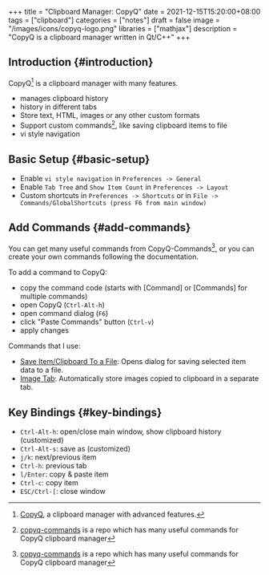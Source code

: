 +++
title = "Clipboard Manager: CopyQ"
date = 2021-12-15T15:20:00+08:00
tags = ["clipboard"]
categories = ["notes"]
draft = false
image = "/images/icons/copyq-logo.png"
libraries = ["mathjax"]
description = "CopyQ is a clipboard manager written in Qt/C++"
+++

## Introduction {#introduction}

CopyQ[^fn:1] is a clipboard manager with many features.

-   manages clipboard history
-   history in different tabs
-   Store text, HTML, images or any other custom formats
-   Support custom commands[^fn:2], like saving clipboard items to file
-   vi style navigation


## Basic Setup {#basic-setup}

-   Enable `vi style navigation` in `Preferences -> General`
-   Enable `Tab Tree` and `Show Item Count` in `Preferences -> Layout`
-   Custom shortcuts in `Preferences -> Shortcuts` or in `File -> Commands/GlobalShortcuts (press F6 from main window)`


## Add Commands {#add-commands}

You can get many useful commands from CopyQ-Commands[^fn:2], or you can create your own commands following the documentation.

To add a command to CopyQ:

-   copy the command code (starts with [Command] or [Commands] for multiple commands)
-   open CopyQ (`Ctrl-Alt-h`)
-   open command dialog (`F6`)
-   click "Paste Commands" button (`Ctrl-v`)
-   apply changes

Commands that I use:

-   [Save Item/Clipboard To a File](https://github.com/hluk/copyq-commands/blob/master/Application/save-item-clipboard-to-file.ini): Opens dialog for saving selected item data to a file.
-   [Image Tab](https://github.com/hluk/copyq-commands/blob/master/Automatic/image-tab.ini): Automatically store images copied to clipboard in a separate tab.


## Key Bindings {#key-bindings}

-   `Ctrl-Alt-h`: open/close main window, show clipboard history (customized)
-   `Ctrl-Alt-s`: save as (customized)
-   `j/k`: next/previous item
-   `Ctrl-h`: previous tab
-   `l/Enter`: copy &amp; paste item
-   `Ctrl-c`: copy item
-   `ESC/Ctrl-[`: close window

[^fn:1]: [CopyQ](https://github.com/hluk/CopyQ), a clipboard manager with advanced features.
[^fn:2]: [copyq-commands](https://github.com/hluk/copyq-commands) is a repo which has many useful commands for CopyQ clipboard manager
